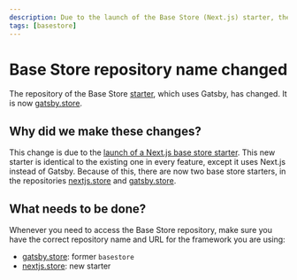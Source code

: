 ```yaml
---
description: Due to the launch of the Base Store (Next.js) starter, the repository of the existing Base Store, which used Gatsby, has changed.
tags: [basestore]
---
```


# Base Store repository name changed

The repository of the Base Store [starter](https://www.faststore.dev/starters), which uses Gatsby, has changed. It is now [gatsby.store](https://github.com/vtex-sites/gatsby.store).

## Why did we make these changes?

This change is due to the [launch of a Next.js base store starter](https://faststore.dev/releases/2022/04/29/basestore). This new starter is identical to the existing one in every feature, except it uses Next.js instead of Gatsby. Because of this, there are now two base store starters, in the repositories [nextjs.store](https://github.com/vtex-sites/nextjs.store) and [gatsby.store](https://github.com/vtex-sites/gatsby.store).

## What needs to be done?

Whenever you need to access the Base Store repository, make sure you have the correct repository name and URL for the framework you are using:
- [gatsby.store](https://github.com/vtex-sites/gatsby.store): former `basestore`
- [nextjs.store](https://github.com/vtex-sites/nextjs.store): new starter
